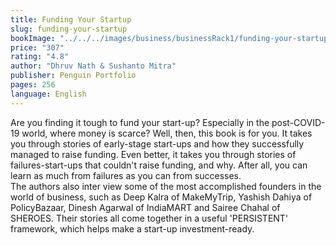 ```yaml
---
title: Funding Your Startup
slug: funding-your-startup
bookImage: "../../../images/business/businessRack1/funding-your-startup.jpg"
price: "307"
rating: "4.8"
author: "Dhruv Nath & Sushanto Mitra"
publisher: Penguin Portfolio
pages: 256
language: English
---
```


Are you finding it tough to fund your start-up? Especially in the post-COVID-19 world, where money is scarce? Well, then, this book is for you.
It takes you through stories of early-stage start-ups and how they successfully managed to raise funding. Even better, it takes you through stories of failures-start-ups that couldn't raise funding, and why. After all, you can learn as much from failures as you can from successes.
<br/>
The authors also inter view some of the most accomplished founders in the world of business, such as Deep Kalra of
MakeMyTrip, Yashish Dahiya of PolicyBazaar, Dinesh Agarwal of IndiaMART and Sairee Chahal of SHEROES. Their stories
all come together in a useful 'PERSISTENT' framework, which helps make a start-up investment-ready.
<br/>
<br/>